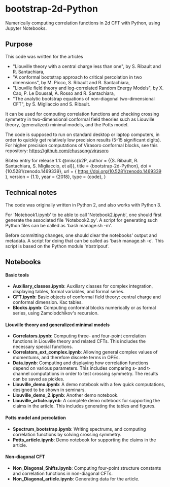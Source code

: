 # bootstrap-2d-Python
Numerically computing correlation functions in 2d CFT with Python, using Jupyter Notebooks.

## Purpose

This code was written for the articles
* "Liouville theory with a central charge less than one", by S. Ribault and R. Santachiara,
* "A conformal bootstrap approach to critical percolation in two dimensions", by M. Picco, S. Ribault and R. Santachiara,
* "Liouville field theory and log-correlated Random Energy Models", by X. Cao, P. Le Doussal, A. Rosso and R. Santachiara,
* "The analytic bootstrap equations of non-diagonal two-dimensional CFT", by S. Migliaccio and S. Ribault.

It can be used for computing correlation functions and checking crossing symmetry in two-dimensional
conformal field theories such as Liouville theory, (generalized) minimal models, and the Potts model.

The code is supposed to run on standard desktop or laptop computers, in order to quickly get relatively low precision results (5-15 significant digits). For higher precision computations of Virasoro conformal blocks, see this repository: https://github.com/chussong/virasoro

Bibtex entry for release 1.1:
@misc{b2P, author = {{S. Ribault, R. Santachiara, S. Migliaccio, et al}}, title = {bootstrap-2d-Python}, doi = {10.5281/zenodo.1469339}, url = { https://doi.org/10.5281/zenodo.1469339 }, version = {1.1}, year = {2018}, type = {code}, }

## Technical notes

The code was originally written in Python 2, and also works with Python 3.

For 'Notebook1.ipynb' to be able to call 'Notebook2.ipynb', one should first generate the associated file 'Notebook2.py'. A script for generating such Python files can be called as 'bash manage.sh -m'. 

Before committing changes, one should clear the notebooks' output and metadata. A script for doing that can be called as 'bash manage.sh -c'. This script is based on the Python module 'nbstripout'.

## Notebooks

#### Basic tools
* __Auxiliary_classes.ipynb__: Auxiliary classes for complex integration, displaying tables, formal variables, and formal series.
* __CFT.ipynb__: Basic objects of conformal field theory: central charge and conformal dimension. Kac tables.
* __Blocks.ipynb__: Computing conformal blocks numerically or as formal series, using Zamolodchikov's recursion.

#### Liouville theory and generalized minimal models
* __Correlators.ipynb__: Computing three- and four-point correlation functions in Liouville theory and related CFTs. This includes the necessary special functions.
* __Correlators_ext_complex.ipynb__: Allowing general complex values of momentums, and therefore discrete terms in OPEs.
* __Data.ipynb__: Computing and displaying how correlation functions depend on various parameters. This includes comparing s- and t-channel computations in order to test crossing symmetry. The results can be saved as pickles.
* __Liouville_demo.ipynb__: A demo notebook with a few quick computations, designed to be shown in seminars.
* __Liouville_demo_2.ipynb__: Another demo notebook.
* __Liouville_article.ipynb__: A complete demo notebook for supporting the claims in the article. This includes generating the tables and figures.

#### Potts model and percolation
* __Spectrum_bootstrap.ipynb__: Writing spectrums, and computing correlation functions by solving crossing symmetry.
* __Potts_article.ipynb__: Demo notebook for supporting the claims in the article.

#### Non-diagonal CFT
* __Non_Diagonal_Shifts.ipynb__: Computing four-point structure constants and correlation functions in non-diagonal CFTs.
* __Non_Diagonal_article.ipynb__: Generating data for the article.


